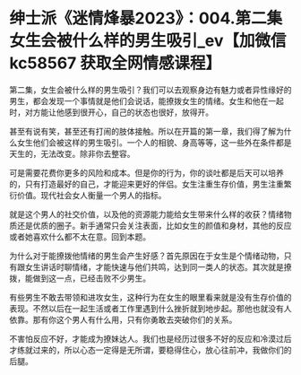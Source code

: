 # 绅士派《迷情烽暴2023》：004.第二集 女生会被什么样的男生吸引_ev【加微信 kc58567 获取全网情感课程】

第二集，女生会被什么样的男生吸引？我们可以去观察身边有魅力或者异性缘好的男生，都会发现一个事情就是他们会说话，能撩拨女生的情绪。女生和他在一起时，对方能让他感到很开心，自己的状态也很好，放得开。

甚至有说有笑，甚至还有打闹的肢体接触。所以在开篇的第一章，我们得了解为什么女生他们会被这样的男生吸引。一个人的相貌、身高等等，这一些外在条件都是天生的，无法改变。除非你去整容。

可是需要花费你更多的风险和成本。但是你的行为，你的谈吐都是后天可以培养的，只有打造最好的自己，才能迎来更好的伴侣。女生注重生存价值，男生注重繁衍价值。现代社会女人衡量一个男人的指标。

就是这个男人的社交价值，以及他的资源能力能给女生带来什么样的收获？情绪物质还是优质的圈子。新手通常只会关注表面，比如女生的颜值和身材，其他的反应或者她喜欢什么都不太在意。回到本题。

为什么对于能撩拨他情绪的男生会产生好感？首先原因在于女生是个情绪动物，只有跟女生讲话时聊情绪，才能快速与他们共鸣，达到同一类人的状态。其次就是撩拨，能做到这一点，已经击败不少男生。

有些男生不敢去带领和进攻女生，这种行为在女生的眼里看来就是没有生存价值的表现。不然以后在一起生活或者工作里遇到什么挫折就到地步起。那他也就没有人依靠。那有你这个男人有什么用，只有你勇敢去突破你们的关系。

不害怕反应不好，才能成为撩妹达人。我们也是经历过很多不好的反应和冷漠过后才练就过来的，所以心态一定得是无所谓，要稳得住心，放心往前冲，我做你们的后腿。

